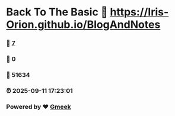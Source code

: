 # Back To The Basic :link: https://Iris-Orion.github.io/BlogAndNotes 
### :page_facing_up: [7](https://Iris-Orion.github.io/BlogAndNotes/tag.html) 
### :speech_balloon: 0 
### :hibiscus: 51634 
### :alarm_clock: 2025-09-11 17:23:01 
### Powered by :heart: [Gmeek](https://github.com/Meekdai/Gmeek)
